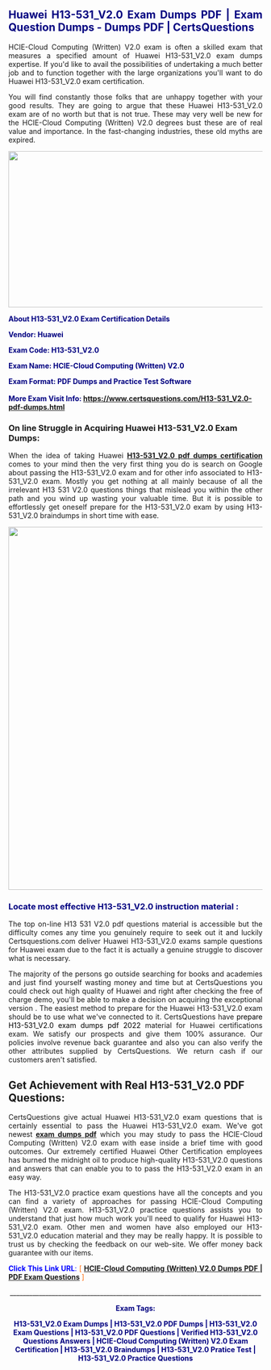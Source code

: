 <h2 style="text-align: justify;"><span style="color: #000080;">Huawei H13-531_V2.0 Exam Dumps PDF | Exam Question Dumps - Dumps PDF | CertsQuestions</span></h2>
<p style="text-align: justify;">HCIE-Cloud Computing (Written) V2.0 exam is often a skilled exam that measures a specified amount of Huawei  H13-531_V2.0 exam dumps expertise. If you'd like to avail the possibilities of undertaking a much better job and to function together with the large organizations you'll want to do Huawei H13-531_V2.0 exam certification.</p>
<p style="text-align: justify;">You will find constantly those folks that are unhappy together with your good results. They are going to argue that these Huawei  H13-531_V2.0 exam are of no worth but that is not true. These may very well be new for the HCIE-Cloud Computing (Written) V2.0 degrees bust these are of real value and importance. In the fast-changing industries, these old myths are expired.</p>
<p><img style="display: block; margin-left: auto; margin-right: auto;" src="https://i.imgur.com/eaP4ae9.png" width="840" height="310" /></p>
<p><span style="color: #000080;"><strong>About H13-531_V2.0 Exam Certification Details</strong></span></p>
<p><span style="color: #000080;"><strong>Vendor: Huawei<br /></strong></span></p>
<p><span style="color: #000080;"><strong>Exam Code: H13-531_V2.0</strong></span></p>
<p><span style="color: #000080;"><strong>Exam Name: HCIE-Cloud Computing (Written) V2.0</strong></span></p>
<p><span style="color: #000080;"><strong>Exam Format: PDF Dumps and Practice Test Software<br /><br />More Exam Visit Info: <span style="color: #ff6600;"><a href="https://www.certsquestions.com/H13-531_V2.0-pdf-dumps.html">https://www.certsquestions.com/H13-531_V2.0-pdf-dumps.html</a></span></strong></span></p>
<h3>On line Struggle in Acquiring Huawei H13-531_V2.0 Exam Dumps:</h3>
<p style="text-align: justify;">When the idea of taking Huawei <a href="https://www.certsquestions.com/H13-531_V2.0-pdf-dumps.html"><strong> H13-531_V2.0 pdf dumps certification</strong></a> comes to your mind then the very first thing you do is search on Google about passing the H13-531_V2.0 exam and for other info associated to H13-531_V2.0 exam. Mostly you get nothing at all mainly because of all the irrelevant H13 531 V2.0 questions things that mislead you within the other path and you wind up wasting your valuable time. But it is possible to effortlessly get oneself prepare for the H13-531_V2.0 exam by using H13-531_V2.0 braindumps in short time with ease.</p>
<p><a href="https://www.certsquestions.com/H13-531_V2.0-pdf-dumps.html"><img style="display: block; margin-left: auto; margin-right: auto;" src="https://i.imgur.com/pxhoKQ2.png" width="720" /></a></p>
<h3><span style="color: #000080;">Locate most effective  H13-531_V2.0 instruction material :</span></h3>
<p style="text-align: justify;">The top on-line H13 531 V2.0 pdf questions material is accessible but the difficulty comes any time you genuinely require to seek out it and luckily Certsquestions.com deliver Huawei H13-531_V2.0 exams sample questions for Huawei  exam due to the fact it is actually a genuine struggle to discover what is necessary.</p>
<p style="text-align: justify;">The majority of the persons go outside searching for books and academies and just find yourself wasting money and time but at CertsQuestions you could check out high quality of Huawei  and right after checking the free of charge demo, you'll be able to make a decision on acquiring the exceptional version . The easiest method to prepare for the Huawei H13-531_V2.0 exam should be to use what we've connected to it. CertsQuestions have <span style="color: #000000;">prepare H13-531_V2.0 exam dumps pdf 2022</span> material for Huawei certifications exam. We satisfy our prospects and give them 100% assurance. Our policies involve revenue back guarantee and also you can also verify the other attributes supplied by CertsQuestions. We return cash if our customers aren't satisfied.</p>
<h2>Get Achievement with Real H13-531_V2.0 PDF Questions:</h2>
<p style="text-align: justify;">CertsQuestions give actual Huawei H13-531_V2.0 exam questions that is certainly essential to pass the Huawei  H13-531_V2.0 exam. We've got newest<strong>&nbsp;<a href="https://www.certsquestions.com/">exam dumps pdf</a></strong>&nbsp;which you may study to pass the HCIE-Cloud Computing (Written) V2.0 exam with ease inside a brief time with good outcomes. Our extremely certified Huawei Other Certification employees has burned the midnight oil to produce high-quality H13-531_V2.0 questions and answers that can enable you to to pass the H13-531_V2.0 exam in an easy way.</p>
<p style="text-align: justify;">The H13-531_V2.0 practice exam questions have all the concepts and you can find a variety of approaches for passing HCIE-Cloud Computing (Written) V2.0 exam. H13-531_V2.0 practice questions assists you to understand that just how much work you'll need to qualify for Huawei  H13-531_V2.0 exam. Other men and women have also employed our H13-531_V2.0 education material and they may be really happy. It is possible to trust us by checking the feedback on our web-site. We offer money back guarantee with our items.</p>
<p style="text-align: justify;"><span style="color: #0000ff;"><strong>Click This Link URL</strong>:</span> <span style="color: #ff6600;">[ <strong><a href="https://www.certsquestions.com/huawei-other-certification-certification.html">HCIE-Cloud Computing (Written) V2.0 Dumps PDF | PDF Exam Questions</a></strong> ]</span></p>
<p style="text-align: center;">______________________________________________________________________________</p>
<p style="text-align: center;"><span style="color: #000080;"><strong>Exam Tags:</strong></span></p>
<p style="text-align: center;"><span style="color: #000080;"><strong>H13-531_V2.0 Exam Dumps | H13-531_V2.0 PDF Dumps | H13-531_V2.0 Exam Questions | H13-531_V2.0 PDF Questions | Verified H13-531_V2.0 Questions Answers | HCIE-Cloud Computing (Written) V2.0 Exam Certification | H13-531_V2.0 Braindumps | H13-531_V2.0 Pratice Test | H13-531_V2.0 Practice Questions</strong></span></p>
